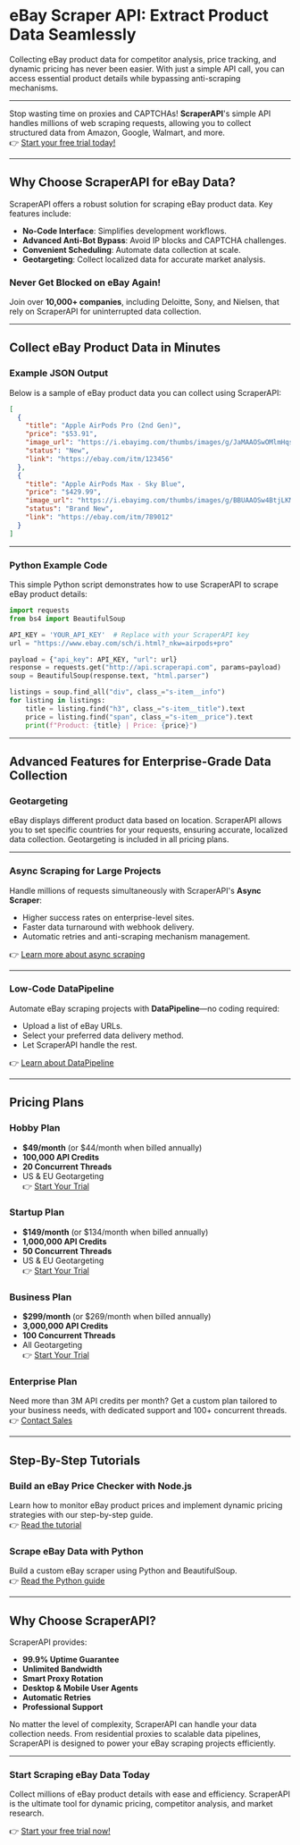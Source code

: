 
# eBay Scraper API: Extract Product Data Seamlessly

Collecting eBay product data for competitor analysis, price tracking, and dynamic pricing has never been easier. With just a simple API call, you can access essential product details while bypassing anti-scraping mechanisms.

---

Stop wasting time on proxies and CAPTCHAs! **ScraperAPI**'s simple API handles millions of web scraping requests, allowing you to collect structured data from Amazon, Google, Walmart, and more.  
👉 [Start your free trial today!](https://bit.ly/Scraperapi)

---

## Why Choose ScraperAPI for eBay Data?

ScraperAPI offers a robust solution for scraping eBay product data. Key features include:

- **No-Code Interface**: Simplifies development workflows.
- **Advanced Anti-Bot Bypass**: Avoid IP blocks and CAPTCHA challenges.
- **Convenient Scheduling**: Automate data collection at scale.
- **Geotargeting**: Collect localized data for accurate market analysis.

### Never Get Blocked on eBay Again!

Join over **10,000+ companies**, including Deloitte, Sony, and Nielsen, that rely on ScraperAPI for uninterrupted data collection.

---

## Collect eBay Product Data in Minutes

### Example JSON Output

Below is a sample of eBay product data you can collect using ScraperAPI:

```json
[
  {
    "title": "Apple AirPods Pro (2nd Gen)",
    "price": "$53.91",
    "image_url": "https://i.ebayimg.com/thumbs/images/g/JaMAAOSwOMlmHqsX/s-l300.jpg",
    "status": "New",
    "link": "https://ebay.com/itm/123456"
  },
  {
    "title": "Apple AirPods Max - Sky Blue",
    "price": "$429.99",
    "image_url": "https://i.ebayimg.com/thumbs/images/g/BBUAAOSw4BtjLKMW/s-l300.jpg",
    "status": "Brand New",
    "link": "https://ebay.com/itm/789012"
  }
]
```

---

### Python Example Code

This simple Python script demonstrates how to use ScraperAPI to scrape eBay product details:

```python
import requests
from bs4 import BeautifulSoup

API_KEY = 'YOUR_API_KEY'  # Replace with your ScraperAPI key
url = "https://www.ebay.com/sch/i.html?_nkw=airpods+pro"

payload = {"api_key": API_KEY, "url": url}
response = requests.get("http://api.scraperapi.com", params=payload)
soup = BeautifulSoup(response.text, "html.parser")

listings = soup.find_all("div", class_="s-item__info")
for listing in listings:
    title = listing.find("h3", class_="s-item__title").text
    price = listing.find("span", class_="s-item__price").text
    print(f"Product: {title} | Price: {price}")
```

---

## Advanced Features for Enterprise-Grade Data Collection

### Geotargeting

eBay displays different product data based on location. ScraperAPI allows you to set specific countries for your requests, ensuring accurate, localized data collection. Geotargeting is included in all pricing plans.

---

### Async Scraping for Large Projects

Handle millions of requests simultaneously with ScraperAPI's **Async Scraper**:

- Higher success rates on enterprise-level sites.
- Faster data turnaround with webhook delivery.
- Automatic retries and anti-scraping mechanism management.

👉 [Learn more about async scraping](https://bit.ly/Scraperapi)

---

### Low-Code DataPipeline

Automate eBay scraping projects with **DataPipeline**—no coding required:

- Upload a list of eBay URLs.
- Select your preferred data delivery method.
- Let ScraperAPI handle the rest.

👉 [Learn about DataPipeline](https://bit.ly/Scraperapi)

---

## Pricing Plans

### Hobby Plan

- **$49/month** (or $44/month when billed annually)
- **100,000 API Credits**
- **20 Concurrent Threads**
- US & EU Geotargeting  
👉 [Start Your Trial](https://bit.ly/Scraperapi)

### Startup Plan

- **$149/month** (or $134/month when billed annually)
- **1,000,000 API Credits**
- **50 Concurrent Threads**
- US & EU Geotargeting  
👉 [Start Your Trial](https://bit.ly/Scraperapi)

### Business Plan

- **$299/month** (or $269/month when billed annually)
- **3,000,000 API Credits**
- **100 Concurrent Threads**
- All Geotargeting  
👉 [Start Your Trial](https://bit.ly/Scraperapi)

### Enterprise Plan

Need more than 3M API credits per month? Get a custom plan tailored to your business needs, with dedicated support and 100+ concurrent threads.  
👉 [Contact Sales](https://bit.ly/Scraperapi)

---

## Step-By-Step Tutorials

### Build an eBay Price Checker with Node.js

Learn how to monitor eBay product prices and implement dynamic pricing strategies with our step-by-step guide.  
👉 [Read the tutorial](https://bit.ly/Scraperapi)

### Scrape eBay Data with Python

Build a custom eBay scraper using Python and BeautifulSoup.  
👉 [Read the Python guide](https://bit.ly/Scraperapi)

---

## Why Choose ScraperAPI?

ScraperAPI provides:

- **99.9% Uptime Guarantee**
- **Unlimited Bandwidth**
- **Smart Proxy Rotation**
- **Desktop & Mobile User Agents**
- **Automatic Retries**
- **Professional Support**

No matter the level of complexity, ScraperAPI can handle your data collection needs. From residential proxies to scalable data pipelines, ScraperAPI is designed to power your eBay scraping projects efficiently.

---

### Start Scraping eBay Data Today

Collect millions of eBay product details with ease and efficiency. ScraperAPI is the ultimate tool for dynamic pricing, competitor analysis, and market research.  

👉 [Start your free trial now!](https://bit.ly/Scraperapi)

